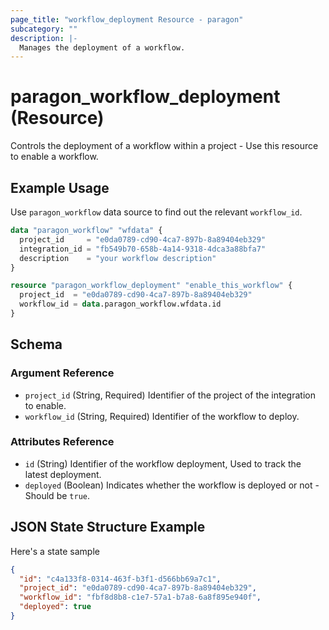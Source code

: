 ```yaml
---
page_title: "workflow_deployment Resource - paragon"
subcategory: ""
description: |-
  Manages the deployment of a workflow.
---
```


# paragon_workflow_deployment (Resource)

Controls the deployment of a workflow within a project - Use this resource to enable a workflow.

## Example Usage

Use `paragon_workflow` data source to find out the relevant `workflow_id`.

```terraform
data "paragon_workflow" "wfdata" {
  project_id     = "e0da0789-cd90-4ca7-897b-8a89404eb329"
  integration_id = "fb549b70-658b-4a14-9318-4dca3a88bfa7"
  description    = "your workflow description"
}

resource "paragon_workflow_deployment" "enable_this_workflow" {
  project_id  = "e0da0789-cd90-4ca7-897b-8a89404eb329"
  workflow_id = data.paragon_workflow.wfdata.id
}
```

## Schema

### Argument Reference
- `project_id` (String, Required) Identifier of the project of the integration to enable.
- `workflow_id` (String, Required) Identifier of the workflow to deploy.

### Attributes Reference

- `id` (String) Identifier of the workflow deployment, Used to track the latest deployment.
- `deployed` (Boolean) Indicates whether the workflow is deployed or not - Should be `true`.

## JSON State Structure Example

Here's a state sample

```json
{
  "id": "c4a133f8-0314-463f-b3f1-d566bb69a7c1",
  "project_id": "e0da0789-cd90-4ca7-897b-8a89404eb329",
  "workflow_id": "fbf8d8b8-c1e7-57a1-b7a8-6a8f895e940f",
  "deployed": true
}
```
